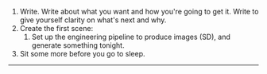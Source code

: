 1. Write. Write about what you want and how you're going to get it. Write to give yourself clarity on what's next and why.
2. Create the first scene:
	1. Set up the engineering pipeline to produce images (SD), and generate something tonight.
3. Sit some more before you go to sleep.

----

